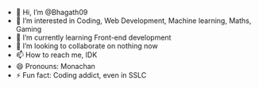 - 👋 Hi, I’m @Bhagath09
- 👀 I’m interested in Coding, Web Development, Machine learning, Maths, Gaming
- 🌱 I’m currently learning Front-end development
- 💞️ I’m looking to collaborate on nothing now
- 📫 How to reach me, IDK
- 😄 Pronouns: Monachan
- ⚡ Fun fact: Coding addict, even in SSLC

<!---
Bhagath09/Bhagath09 is a ✨ special ✨ repository because its `README.md` (this file) appears on your GitHub profile.
You can click the Preview link to take a look at your changes.
--->
